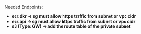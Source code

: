 Needed Endpoints:

- **ecr.dkr**						**→ sg must allow https traffic from subnet or vpc cidr**
- **ecr.api** 					**→ sg must allow https traffic from subnet or vpc cidr**
- **s3 (Type: GW)**		**→ add the route table of the private subnet**
